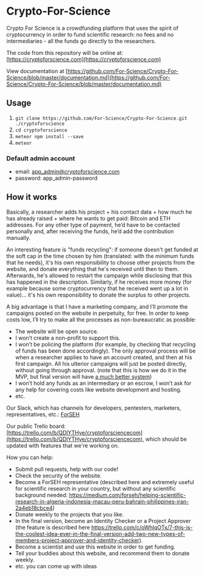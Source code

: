 # Crypto-For-Science

Crypto For Science is a crowdfunding platform that uses the spirit of cryptocurrency in order to fund scientific research: no fees and no intermediaries - all the funds go directly to the researchers.

The code from this repository will be online at: [https://cryptoforscience.com](https://cryptoforscience.com)

View documentation at [https://github.com/For-Science/Crypto-For-Science/blob/master/documentation.md](https://github.com/For-Science/Crypto-For-Science/blob/master/documentation.md)

## Usage
1. `git clone https://github.com/For-Science/Crypto-For-Science.git ./cryptoforscience`
2. `cd cryptoforscience`
3. `meteor npm install --save`
4. `meteor`

### Default admin account

- email: app_admin@cryptoforscience.com
- password: app_admin-password

## How it works

Basically, a researcher adds his project + his contact data + how much he has already raised + where he wants to get paid: Bitcoin and ETH addresses. For any other type of payment, he’d have to be contacted personally and, after receiving the funds, he’d add the contribution manually.

An interesting feature is "funds recycling": if someone doesn't get funded at the soft cap in the time chosen by him (translated: with the minimum funds that he needs), it's his own responsibility to choose other projects from the website, and donate everything that he's received until then to them. Afterwards, he's allowed to restart the campaign while disclosing that this has happened in the description. Similarly, if he receives more money (for example because some cryptocurrency that he received went up a lot in value)... it's his own responsibility to donate the surplus to other projects.

A big advantage is that I have a marketing company, and I’ll promote the campaigns posted on the website in perpetuity, for free. In order to keep costs low, I’ll try to make all the processes as non-bureaucratic as possible:
- The website will be open source.
- I won’t create a non-profit to support this.
- I won’t be policing the platform (for example, by checking that recycling of funds has been done accordingly). The only approval process will be when a researcher applies to have an account created, and then at his first campaign. All his ulterior campaigns will just be posted directly, without going through approval. (note that this is how we do it in the MVP, but final version will have [a much better system](https://trello.com/c/oWhIqOTx/7-this-is-the-coolest-idea-ever-in-the-final-version-add-two-new-types-of-members-project-approver-and-identity-checker))
- I won’t hold any funds as an intermediary or an escrow, I won’t ask for any help for covering costs like website development and hosting.
- etc.

Our Slack, which has channels for developers, pentesters, marketers, representatives, etc.: [ForSEH](https://join.slack.com/t/forseh/shared_invite/enQtMzQ5MzI1Mjc2NTMwLWZkMzRmNmM5NzRhNzM0OWE2MzlmNTZlMWJjYzViNmU0NjFmMjM3MTAyYzJiOWQ0NTVhMWZjMGNiYmJiMWI0NDg)

Our public Trello board: [https://trello.com/b/QDlYTHye/cryptoforsciencecom](https://trello.com/b/QDlYTHye/cryptoforsciencecom), which should be updated with features that we're working on.

How you can help:
- Submit pull requests, help with our code!
- Check the security of the website.
- Become a ForSEH representative (described here and extremely useful for scientific research in your country, but without any scientific background needed: https://medium.com/forseh/helping-scientific-research-in-algeria-indonesia-macau-peru-bahrain-philippines-iran-2a4eb18cbce4)
- Donate weekly to the projects that you like.
- In the final version, become an Identity Checker or a Project Approver (the feature is described here https://trello.com/c/oWhIqOTx/7-this-is-the-coolest-idea-ever-in-the-final-version-add-two-new-types-of-members-project-approver-and-identity-checker).
- Become a scientist and use this website in order to get funding.
- Tell your buddies about this website, and recommend them to donate weekly.
- etc. you can come up with ideas
